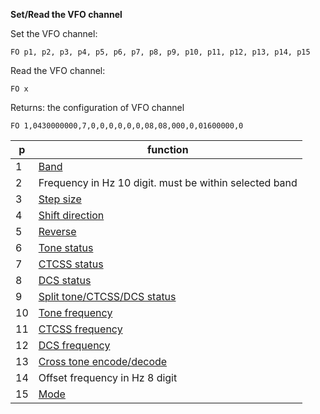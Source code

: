 __Set/Read the VFO channel__

Set the VFO channel:

	FO p1, p2, p3, p4, p5, p6, p7, p8, p9, p10, p11, p12, p13, p14, p15

Read the VFO channel:

	FO x
	
Returns: the configuration of VFO channel

`FO 1,0430000000,7,0,0,0,0,0,0,08,08,000,0,01600000,0`


|p|function|
|---|---|
|1|[Band](/tables/band.md)
|2|Frequency in Hz 10 digit. must be within selected band
|3|[Step size](/tables/step_size.md)
|4|[Shift direction](/tables/shift.md)
|5|[Reverse](/tables/status.md)
|6|[Tone status](/tables/status.md)
|7|[CTCSS status](/tables/status.md)
|8|[DCS status](/tables/status.md)
|9|[Split tone/CTCSS/DCS status](/tables/status.md)
|10|[Tone frequency](/tables/tone_ctcss.md)
|11|[CTCSS frequency](/tables/tone_ctcss.md)
|12|[DCS frequency](/tables/dcs.md)
|13|[Cross tone encode/decode](/tables/cross.md)
|14|Offset frequency in Hz 8 digit
|15|[Mode](/tables/mode.md)
